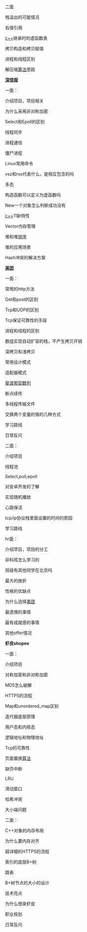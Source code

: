   二面 

  栈溢出的可能情况 

  右值引用 

  [c++]()继承时的虚函数表 

  

  拷贝构造和拷贝赋值 

  进程和线程区别 

  

  解压缩[算法]()思路



  **[深信服]()** 

  一面： 

  介绍项目，项目相关 

  为什么采用非对称加密 

  Select和Epoll的区别 

  线程同步 

  进程通信 

  僵尸进程 

  Linux常用命令 

  vsz和rss代表什么，是相互包含的吗 

  多态 

  构造函数可以定义为虚函数吗 

  New一个对象怎么判断成功没有 

  [c++]()11新特性 

  Vector内存管理 

  堆和堆[排序]() 

  堆的应用场景 

  Hash冲突的解决方案 

 

 

 

  **[美团]()** 

  一面： 

  常用的http方法 

  Get和post的区别 

  Tcp和UDP的区别 

  Tcp保证可靠性的手段 

  进程和线程的区别 

  数组实现自动扩容的栈，不产生拷贝开销 

  深拷贝和浅拷贝 

  常用设计模式 

  适配器模式 

  [斐波那契数列]() 

  断点续传 

  多线程传输文件 

  交换两个变量的值的几种方式 

  学习路线 

  日常反问 

 
 

  二面： 

  介绍项目 

  线程池 

  Select,poll,epoll 

  对安卓开发的了解 

  实现随机播放 

  心跳保活 

  tcp/ip协议栈里面设置的时间的原因 

  学习路线 


 

  hr面： 

  介绍项目，项目的分工 

  非科班怎么学习的 

  班级有其他同学在北京吗 

  最大的挫折 

  性格的优缺点 

  为什么选择[美团]() 

  最遗憾的事情 

  最有成就感的事情 

  其他offer情况 

 
 

 

  **虾皮shopee** 

  一面： 

  介绍项目 

  对称加密和非对称加密 

  MD5怎么破解 

  HTTPS的流程 

  Map和unordered_map区别 

  迭代器底层原理 

  用户态和内核态 

  逻辑地址和物理地址 

  Tcp的可靠性 

  页面置换[算法]() 

  缺页中断 

  LRU 

  滑动窗口 

  哈希冲突 

  大小端问题 


 

  二面： 

  C++对象的内存布局 

  为什么要内存对齐 

  超详细的HTTPS的流程 

  索引的底层B+树 

  跳表 

  B+树节点的大小的设计 

  技术亮点 

  为什么想来虾皮 

  职业规划 

  日常反问